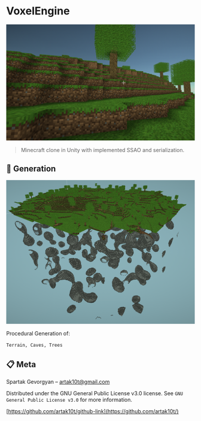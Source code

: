 # VoxelEngine

![](Voxel.png)

> Minecraft clone in Unity with implemented SSAO and serialization.

## :hammer: Generation

![](Caves.png)

Procedural Generation of:

```sh
Terrain, Caves, Trees
```

## :clipboard: Meta

Spartak Gevorgyan – artak10t@gmail.com

Distributed under the GNU General Public License v3.0 license. See ``GNU General Public License v3.0`` for more information.

[https://github.com/artak10t/github-link](https://github.com/artak10t/)
